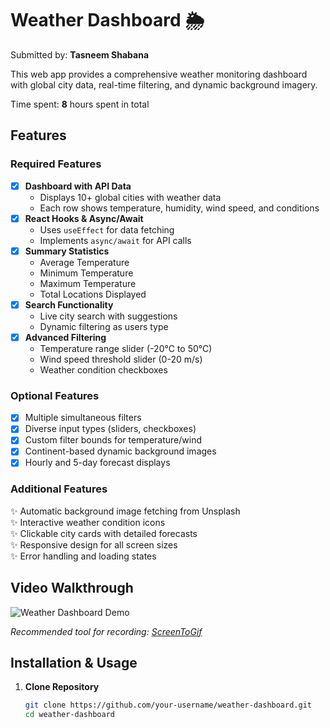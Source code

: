# Weather Dashboard 🌦️

Submitted by: **Tasneem Shabana**

This web app provides a comprehensive weather monitoring dashboard with global city data, real-time filtering, and dynamic background imagery.

Time spent: **8** hours spent in total

## Features

### Required Features

- [x] **Dashboard with API Data**  
  - Displays 10+ global cities with weather data
  - Each row shows temperature, humidity, wind speed, and conditions
- [x] **React Hooks & Async/Await**  
  - Uses `useEffect` for data fetching
  - Implements `async/await` for API calls
- [x] **Summary Statistics**  
  - Average Temperature
  - Minimum Temperature
  - Maximum Temperature
  - Total Locations Displayed
- [x] **Search Functionality**  
  - Live city search with suggestions
  - Dynamic filtering as users type
- [x] **Advanced Filtering**  
  - Temperature range slider (-20°C to 50°C)
  - Wind speed threshold slider (0-20 m/s)
  - Weather condition checkboxes

### Optional Features

- [x] Multiple simultaneous filters
- [x] Diverse input types (sliders, checkboxes)
- [x] Custom filter bounds for temperature/wind
- [x] Continent-based dynamic background images
- [x] Hourly and 5-day forecast displays

### Additional Features

✨ Automatic background image fetching from Unsplash  
✨ Interactive weather condition icons  
✨ Clickable city cards with detailed forecasts  
✨ Responsive design for all screen sizes  
✨ Error handling and loading states  

## Video Walkthrough

![Weather Dashboard Demo](your-demo-link.gif)

*Recommended tool for recording: [ScreenToGif](https://www.screentogif.com/)*

## Installation & Usage

1. **Clone Repository**
   ```bash
   git clone https://github.com/your-username/weather-dashboard.git
   cd weather-dashboard